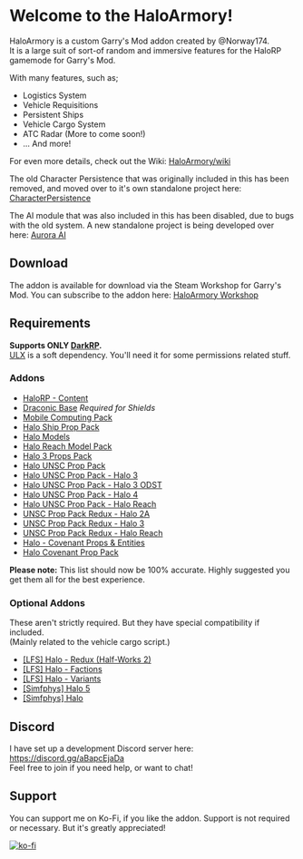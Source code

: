 # Welcome to the HaloArmory!

HaloArmory is a custom Garry's Mod addon created by @Norway174.  
It is a large suit of sort-of random and immersive features for the HaloRP gamemode for Garry's Mod.

With many features, such as;
* Logistics System
* Vehicle Requisitions
* Persistent Ships
* Vehicle Cargo System
* ATC Radar (More to come soon!)
* ... And more!

For even more details, check out the Wiki: [HaloArmory/wiki](https://github.com/Norway174/HaloArmory/wiki)

The old Character Persistence that was originally included in this has
been removed, and moved over to it's own standalone project here: [CharacterPersistence](https://github.com/Norway174/CharacterPersistence)

The AI module that was also included in this has been disabled, due to bugs with the old system. A new standalone project is being developed over here: [Aurora AI](https://github.com/Norway174/Aurora-AI)

## Download
The addon is available for download via the Steam Workshop for Garry's Mod.
You can subscribe to the addon here: [HaloArmory Workshop](https://steamcommunity.com/sharedfiles/filedetails/?id=3287212606)

## Requirements
**Supports ONLY [DarkRP](https://github.com/FPtje/DarkRP).**  
[ULX](https://steamcommunity.com/sharedfiles/filedetails/?id=557962280) is a soft dependency. You'll need it for some permissions related stuff.

### Addons
* [HaloRP - Content](https://steamcommunity.com/workshop/filedetails/?id=2851837932)
* [Draconic Base](https://steamcommunity.com/workshop/filedetails/?id=1847505933) *Required for Shields*
* [Mobile Computing Pack](https://steamcommunity.com/workshop/filedetails/?id=213181442)
* [Halo Ship Prop Pack](https://steamcommunity.com/workshop/filedetails/?id=1579080972)
* [Halo Models](https://steamcommunity.com/workshop/filedetails/?id=310526027)
* [Halo Reach Model Pack](https://steamcommunity.com/workshop/filedetails/?id=753972615)
* [Halo 3 Props Pack](https://steamcommunity.com/workshop/filedetails/?id=754733932)
* [Halo UNSC Prop Pack](https://steamcommunity.com/workshop/filedetails/?id=1567705816)
* [Halo UNSC Prop Pack - Halo 3](https://steamcommunity.com/workshop/filedetails/?id=1810303016)
* [Halo UNSC Prop Pack - Halo 3 ODST](https://steamcommunity.com/workshop/filedetails/?id=1832181569)
* [Halo UNSC Prop Pack - Halo 4](https://steamcommunity.com/workshop/filedetails/?id=1810304039)
* [Halo UNSC Prop Pack - Halo Reach](https://steamcommunity.com/workshop/filedetails/?id=1810305449)
* [UNSC Prop Pack Redux - Halo 2A](https://steamcommunity.com/workshop/filedetails/?id=2847852497)
* [UNSC Prop Pack Redux - Halo 3](https://steamcommunity.com/workshop/filedetails/?id=2814515573)
* [UNSC Prop Pack Redux - Halo Reach](https://steamcommunity.com/workshop/filedetails/?id=2978964446)
* [Halo - Covenant Props & Entities](https://steamcommunity.com/workshop/filedetails/?id=2896859937)
* [Halo Covenant Prop Pack](https://steamcommunity.com/workshop/filedetails/?id=1637891551)

**Please note:** This list should now be 100% accurate. Highly suggested you get them all for the best experience.

### Optional Addons
These aren't strictly required. But they have special compatibility if included.  
(Mainly related to the vehicle cargo script.)
* [[LFS] Halo - Redux (Half-Works 2)](https://steamcommunity.com/sharedfiles/filedetails/?id=2896801960)
* [[LFS] Halo - Factions](https://steamcommunity.com/sharedfiles/filedetails/?id=2896854969)
* [[LFS] Halo - Variants](https://steamcommunity.com/sharedfiles/filedetails/?id=2896849834)
* [[Simfphys] Halo 5](https://steamcommunity.com/sharedfiles/filedetails/?id=2030882935)
* [[Simfphys] Halo](https://steamcommunity.com/sharedfiles/filedetails/?id=2879250902)

## Discord
I have set up a development Discord server here: https://discord.gg/aBapcEjaDa  
Feel free to join if you need help, or want to chat!

## Support
You can support me on Ko-Fi, if you like the addon.
Support is not required or necessary. But it's greatly appreciated!

[![ko-fi](https://ko-fi.com/img/githubbutton_sm.svg)](https://ko-fi.com/J3J010ELH2)
